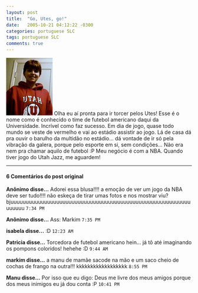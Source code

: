 ```yaml
---
layout: post
title:  "Go, Utes, go!"
date:   2005-10-21 04:12:22 -0300
categories: portuguese SLC
tags: portuguese SLC
comments: true
---
```


<img class="right-image" src="/images/utes1.jpg" width="25%">
Olha eu aí pronta para ir torcer pelos Utes! Esse é o nome como é conhecido o time de futebol americano daqui da Universidade. Incrível como faz sucesso. Em dia de jogo, quase todo mundo se veste de vermelho e vai ao estádio assistir ao jogo. Lá de casa dá pra ouvir o barulho da multidão no estádio... dá vontade de ir só pela vibração da galera, porque pelo esporte em si, sem condições... Não era nem pra chamar aquilo de futebol :P Meu negócio é com a NBA. Quando tiver jogo do Utah Jazz, me aguardem!

---

#### 6 Comentários do post original

**Anônimo disse...**
Adorei essa blusa!!!! a emoção de ver um jogo da NBA deve ser tudo!!!! não eskeça de tirar umas fotos e nos mostrar viu? bjuuuuuuuuuuuuuuuuuuuuuuuuuuuuuuuuuuuuuuuuuuuuuuuuuuuuuuuuuuuuuuuuu `7:34 PM`  
 
**Anônimo disse...** Ass: Markim  `7:35 PM`  
 
**isabela disse...**
:D `12:23 AM`  
 
**Patricia disse...**
Torcedora de futebol americano hein... já tô até imaginando os pompons coloridos! hehehe :D   `9:44 AM`  
 
**markim disse...**
a manu de mamãe sacode na mão e um saco cheio de cochas de frango na outra!!! kkkkkkkkkkkkkkkkkk  `8:55 PM`

**Manu disse...**
Por isso que eu digo: Deus me livre dos meus amigos porque dos meus inimigos eu já dou conta :P   `10:41 PM`  
